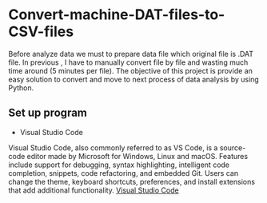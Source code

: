 # Convert-machine-DAT-files-to-CSV-files
Before analyze data we must to prepare data file which original file is .DAT file. In previous , I have to manually convert file by file and wasting much time around (5 minutes per file). The objective of this project is provide an easy solution to convert and move to next process of data analysis by using Python.

## Set up program
* Visual Studio Code

Visual Studio Code, also commonly referred to as VS Code, is a source-code editor made by Microsoft for Windows, Linux and macOS. Features include support for debugging, syntax highlighting, intelligent code completion, snippets, code refactoring, and embedded Git. Users can change the theme, keyboard shortcuts, preferences, and install extensions that add additional functionality.
[Visual Studio Code](https://code.visualstudio.com/)
